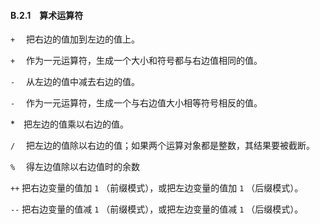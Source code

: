 #### B.2.1　算术运算符

`+` 　把右边的值加到左边的值上。

`+` 　作为一元运算符，生成一个大小和符号都与右边值相同的值。

`-` 　从左边的值中减去右边的值。

`-` 　作为一元运算符，生成一个与右边值大小相等符号相反的值。

*　把左边的值乘以右边的值。

`/` 　把左边的值除以右边的值；如果两个运算对象都是整数，其结果要被截断。

`%` 　得左边值除以右边值时的余数

`++`  把右边变量的值加 `1` （前缀模式），或把左边变量的值加 `1` （后缀模式）。

`--`  把右边变量的值减 `1` （前缀模式），或把左边变量的值减 `1` （后缀模式）。

